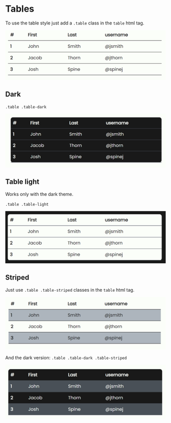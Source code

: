 # Tables

To use the table style just add a `.table` class in the `table` html tag.

![Default](../assets/content/tables/default.png)

## Dark

`.table .table-dark`

![Dark](../assets/content/tables/dark.png)

## Table light

Works only with the dark theme.

`.table .table-light`

![Light](../assets/content/tables/light.png)

## Striped

Just use `.table .table-striped` classes in the `table` html tag.

![Striped light](../assets/content/tables/striped-light.png)

And the dark version: `.table .table-dark .table-striped`

![Striped dark](../assets/content/tables/striped-dark.png)
